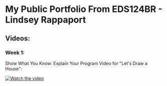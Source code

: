 # My Public Portfolio From EDS124BR - Lindsey Rappaport
## Videos:
### Week 1:  
Show What You Know: Explain Your Program Video for "Let's Draw a House": 
  
[![Watch the video](https://img.youtube.com/vi/XyqCvVsHpzc/0.jpg)](https://www.youtube.com/watch?v=XyqCvVsHpzc)  
